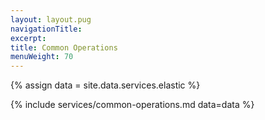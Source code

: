 ```yaml
---
layout: layout.pug
navigationTitle:
excerpt:
title: Common Operations
menuWeight: 70
---
```

{% assign data = site.data.services.elastic %}

{% include services/common-operations.md data=data %}

